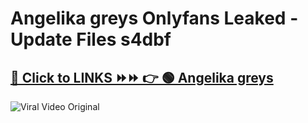 
 # Angelika greys Onlyfans Leaked - Update Files s4dbf

## <h2><a href="https://clipsfans.com/Angelika_greys&ref=git">🔗 Click to LINKS ⏩⏩ 👉 🟢 Angelika greys </a></h2>

<a href="https://clipsfans.com/Angelika_greys&ref=git" rel="nofollow" data-target="animated-image.originalLink"><img src="https://i.ibb.co.com/xMMVF88/686577567.gif" alt="Viral Video Original" style="max-width: 100%; display: inline-block;" data-target="animated-image.originalImage"></a>

